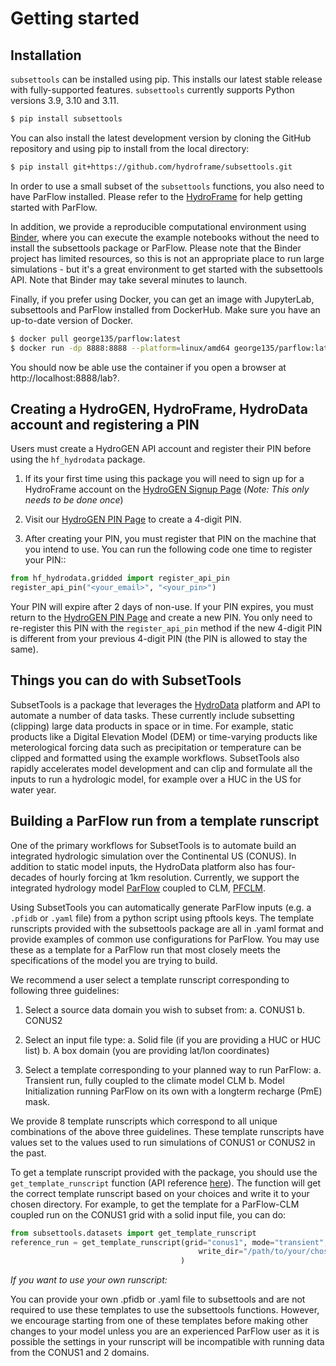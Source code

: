 # Getting started

## Installation

`subsettools` can be installed using pip. This installs our latest stable release with fully-supported features. `subsettools` currently supports Python versions 3.9, 3.10 and 3.11.

```bash
$ pip install subsettools
```

You can also install the latest development version by cloning the GitHub repository and using pip to install from the local directory:

```bash
$ pip install git+https://github.com/hydroframe/subsettools.git
```

In order to use a small subset of the `subsettools` functions, you also need to have ParFlow installed. Please refer to the [HydroFrame](https://hydroframe.parflow.org/) for help getting started with ParFlow.

In addition, we provide a reproducible computational environment using [Binder](https://mybinder.org/v2/gh/hydroframe/subsettools-binder/HEAD), where you can execute the example notebooks without the need to install the subsettools package or ParFlow. Please note that the Binder project has limited resources, so this is not an appropriate place to run large simulations - but it's a great environment to get started with the subsettools API. Note that Binder may take several minutes to launch.

Finally, if you prefer using Docker, you can get an image with JupyterLab, subsettools and ParFlow installed from DockerHub. Make sure you have an up-to-date version of Docker.

```bash
$ docker pull george135/parflow:latest
$ docker run -dp 8888:8888 --platform=linux/amd64 george135/parflow:latest
```
You should now be able use the container if you open a browser at http://localhost:8888/lab?.

## Creating a HydroGEN, HydroFrame, HydroData account and registering a PIN

Users must create a HydroGEN API account and register their PIN before using the `hf_hydrodata` package.

1. If its your first time using this package you will need to sign up for a HydroFrame account on the [HydroGEN Signup Page](https://hydrogen.princeton.edu/signup) (*Note: This only needs to be done once*)

2. Visit our [HydroGEN PIN Page](https://hydrogen.princeton.edu/pin) to create a 4-digit PIN.

3. After creating your PIN, you must register that PIN on the machine that you intend to use. You can run the following code one time to register your PIN::  


```python
from hf_hydrodata.gridded import register_api_pin
register_api_pin("<your_email>", "<your_pin>")
```

Your PIN will expire after 2 days of non-use. If your PIN expires, you must return to
the [HydroGEN PIN Page](https://hydrogen.princeton.edu/pin) and create a new PIN. 
You only need to re-register this PIN with the `register_api_pin` method if the 
new 4-digit PIN is different from your previous 4-digit PIN (the PIN is allowed
to stay the same).

## Things you can do with SubsetTools

SubsetTools is a package that leverages the [HydroData](https://www.hydroframe.org/hydrodata) platform and API to automate a number of data tasks.  These currently include subsetting (clipping) large data products in space or in time.  For example, static products like a Digital Elevation Model (DEM) or time-varying products like meterological forcing data such as precipitation or temperature can be clipped and formatted using the example workflows.  SubsetTools also rapidly accelerates model development and can clip and formulate all the inputs to run a hydrologic model, for example over a HUC in the US for water year.

## Building a ParFlow run from a template runscript

One of the primary workflows for SubsetTools is to automate build an integrated hydrologic simulation over the Continental US (CONUS).  In addition to static model inputs, the HydroData platform also has four-decades of hourly forcing at 1km resolution.  Currently, we support the integrated hydrology model [ParFlow](https://www.parflow.org) coupled to CLM, [PFCLM](https://www.hydroframe.org/parflow-resources). 

Using SubsetTools you can automatically generate ParFlow inputs (e.g. a `.pfidb` or `.yaml` file) from a python script using pftools keys.  The template runscripts provided with the subsettools package are all in .yaml format and provide examples of common use configurations for ParFlow. You may use these as a template for a ParFlow run that most closely meets the specifications of the model 
you are trying to build. 

We recommend a user select a template runscript corresponding to following three guidelines:
 
1. Select a source data domain you wish to subset from:
   a. CONUS1
   b. CONUS2
   
2. Select an input file type:
   a. Solid file (if you are providing a HUC or HUC list)
   b. A box domain (you are providing lat/lon coordinates)
   
3. Select a template corresponding to your planned way to run ParFlow:
   a. Transient run, fully coupled to the climate model CLM
   b. Model Initialization running ParFlow on its own with a longterm recharge (PmE) mask.
   
We provide 8 template runscripts which correspond to all unique combinations of the above three guidelines.
These template runscripts have values set to the values used to run simulations of CONUS1 or CONUS2 in the past.

To get a template runscript provided with the package, you should use the `get_template_runscript` function (API reference [here](https://hydroframesubsettools.readthedocs.io/en/latest/autoapi/subsettools/index.html#subsettools.get_template_runscript)). The function will get the correct template runscript based on your choices and write it to your chosen directory. For example, to get the template for a ParFlow-CLM coupled run on the CONUS1 grid with a solid input file, you can do:

```python
from subsettools.datasets import get_template_runscript
reference_run = get_template_runscript(grid="conus1", mode="transient", input_file_type="solid",
                                          write_dir="/path/to/your/chosen/directory"
                                      )
```

*If you want to use your own runscript:*

You can provide your own .pfidb or .yaml file to subsettools and are not required to use these templates to use the subsettools functions. 
However, we encourage starting from one of these templates before making other changes to your model unless you are an experienced ParFlow user as it is possible the settings in your runscript will be incompatible with running data from the CONUS1 and 2 domains. 

